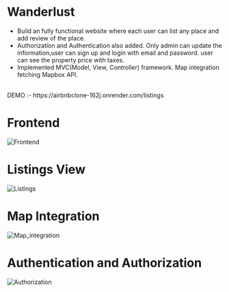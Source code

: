 # Wanderlust
* Build an fully functional website where each user can list any place and add review of the place.
* Authorization and Authentication also added. Only admin can update the information,user can sign up and login
 with email and password. user can see the property price with taxes.
* Implemented MVC(Model, View, Controller) framework. Map integration fetching Mapbox API.
</br>
 DEMO :- https://airbnbclone-162j.onrender.com/listings

# Frontend
![Frontend](https://github.com/dhruvsharma2001/Airbnb-Clone/assets/115227371/90fd3dc0-99ad-41d6-a4ec-4877b19bac3a)

# Listings View
![Listings](https://github.com/dhruvsharma2001/Airbnb-Clone/assets/115227371/b73c4170-320d-47a8-adac-ed3bd860d33f)

# Map Integration
![Map_integration](https://github.com/dhruvsharma2001/Airbnb-Clone/assets/115227371/a12e29ab-ee34-41dc-81d6-4342b7eb4c47)

# Authentication and Authorization
![Authorization](https://github.com/dhruvsharma2001/Airbnb-Clone/assets/115227371/d4e615e4-f90a-4ca6-a94a-649b36dd049b)






